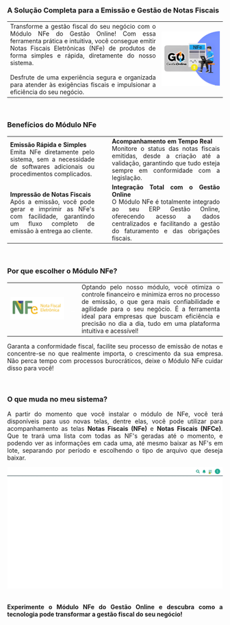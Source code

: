 <div style="text-align: justify">

### A Solução Completa para a Emissão e Gestão de Notas Fiscais

| | |
|-|-|
|Transforme a gestão fiscal do seu negócio com o Módulo NFe do Gestão Online! Com essa ferramenta prática e intuitiva, você consegue emitir Notas Fiscais Eletrônicas (NFe) de produtos de forma simples e rápida, diretamente do nosso sistema.<br><br>Desfrute de uma experiência segura e organizada para atender às exigências fiscais e impulsionar a eficiência do seu negócio.|<div style="text-align: center"><img src="https://github.com/Gestao-Online/public-docs/blob/7f2c4a766e57c72ef88075c5e12425fb0fda3b14/erp-v2/marketplace/extensions/br.com.gestao-online.module.nfe/assets/modulo_nfe_03.png?raw=true" alt="0" width="800"> </div>

<br>

### Benefícios do Módulo NFe

| | | |
|-|-|-|
|**Emissão Rápida e Simples**<br>Emita NFe diretamente pelo sistema, sem a necessidade de softwares adicionais ou procedimentos complicados.|<p style="color: white;">__</p>|**Acompanhamento em Tempo Real**<br>Monitore o status das notas fiscais emitidas, desde a criação até a validação, garantindo que tudo esteja sempre em conformidade com a legislação.|
|**Impressão de Notas Fiscais**<br>Após a emissão, você pode gerar e imprimir as NFe's com facilidade, garantindo um fluxo completo de emissão à entrega ao cliente.||**Integração Total com o Gestão Online**<br>O Módulo NFe é totalmente integrado ao seu ERP Gestão Online, oferecendo acesso a dados centralizados e facilitando a gestão do faturamento e das obrigações fiscais.|

<br>

### Por que escolher o Módulo NFe?

| | | |
|-|-|-|
|![](https://github.com/Gestao-Online/public-docs/blob/7f2c4a766e57c72ef88075c5e12425fb0fda3b14/erp-v2/marketplace/extensions/br.com.gestao-online.module.nfe/assets/modulo_nfe_02.png?raw=true)|<p style="color: white;">__</p>|Optando pelo nosso módulo, você otimiza o controle financeiro e minimiza erros no processo de emissão, o que gera mais confiabilidade e agilidade para o seu negócio. É a ferramenta ideal para empresas que buscam eficiência e precisão no dia a dia, tudo em uma plataforma intuitiva e acessível!|

Garanta a conformidade fiscal, facilite seu processo de emissão de notas e concentre-se no que realmente importa, o crescimento da sua empresa. Não perca tempo com processos burocráticos, deixe o Módulo NFe cuidar disso para você!

<br>

### O que muda no meu sistema?

A partir do momento que você instalar o módulo de NFe, você terá disponíveis para uso novas telas, dentre elas, você pode utilizar para acompanhamento as telas **Notas Fiscais (NFe)** e **Notas Fiscais (NFCe)**. Que te trará uma lista com todas as NF's geradas até o momento, e podendo ver as informações em cada uma, até mesmo baixar as NF's em lote, separando por período e escolhendo o tipo de arquivo que deseja baixar.

<div style="text-align: center">
    <img src="https://github.com/Gestao-Online/public-docs/blob/1791347511025562eb10a9362642d2303430f9bc/erp-v2/marketplace/extensions/br.com.gestao-online.module.nfe/assets/modulo_nfe_04.gif?raw=true" alt="0" width="800"> 
</div>

<br>

**Experimente o Módulo NFe do Gestão Online e descubra como a tecnologia pode transformar a gestão fiscal do seu negócio!**

</div>